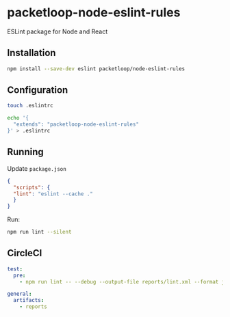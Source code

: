 # packetloop-node-eslint-rules


ESLint package for Node and React


## Installation

```sh
npm install --save-dev eslint packetloop/node-eslint-rules
```

## Configuration

```sh
touch .eslintrc

echo '{
  "extends": "packetloop-node-eslint-rules"
}' > .eslintrc
```

## Running

Update `package.json`
```json
{
  "scripts": {
  "lint": "eslint --cache ."
  }
}
```

Run:
```sh
npm run lint --silent
```

## CircleCI

```yaml
test:
  pre:
    - npm run lint -- --debug --output-file reports/lint.xml --format junit

general:
  artifacts:
    - reports
```
